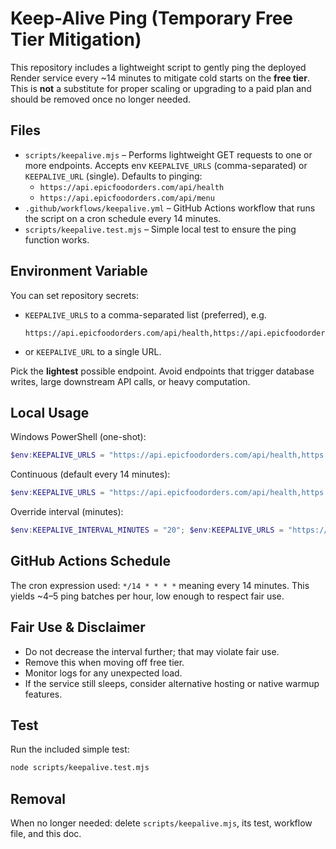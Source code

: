 # Keep-Alive Ping (Temporary Free Tier Mitigation)

This repository includes a lightweight script to gently ping the deployed Render service every ~14 minutes to mitigate cold starts on the **free tier**. This is **not** a substitute for proper scaling or upgrading to a paid plan and should be removed once no longer needed.

## Files

- `scripts/keepalive.mjs` – Performs lightweight GET requests to one or more endpoints. Accepts env `KEEPALIVE_URLS` (comma-separated) or `KEEPALIVE_URL` (single). Defaults to pinging:
	- `https://api.epicfoodorders.com/api/health`
	- `https://api.epicfoodorders.com/api/menu`
- `.github/workflows/keepalive.yml` – GitHub Actions workflow that runs the script on a cron schedule every 14 minutes.
- `scripts/keepalive.test.mjs` – Simple local test to ensure the ping function works.

## Environment Variable

You can set repository secrets:

- `KEEPALIVE_URLS` to a comma-separated list (preferred), e.g.
	```
	https://api.epicfoodorders.com/api/health,https://api.epicfoodorders.com/api/menu
	```
- or `KEEPALIVE_URL` to a single URL.

Pick the **lightest** possible endpoint. Avoid endpoints that trigger database writes, large downstream API calls, or heavy computation.

## Local Usage

Windows PowerShell (one-shot):
```powershell
$env:KEEPALIVE_URLS = "https://api.epicfoodorders.com/api/health,https://api.epicfoodorders.com/api/menu"; node scripts/keepalive.mjs --once
```
Continuous (default every 14 minutes):
```powershell
$env:KEEPALIVE_URLS = "https://api.epicfoodorders.com/api/health,https://api.epicfoodorders.com/api/menu"; node scripts/keepalive.mjs
```
Override interval (minutes):
```powershell
$env:KEEPALIVE_INTERVAL_MINUTES = "20"; $env:KEEPALIVE_URLS = "https://..."; node scripts/keepalive.mjs
```

## GitHub Actions Schedule
The cron expression used: `*/14 * * * *` meaning every 14 minutes. This yields ~4–5 ping batches per hour, low enough to respect fair use.

## Fair Use & Disclaimer
- Do not decrease the interval further; that may violate fair use.
- Remove this when moving off free tier.
- Monitor logs for any unexpected load.
- If the service still sleeps, consider alternative hosting or native warmup features.

## Test
Run the included simple test:
```bash
node scripts/keepalive.test.mjs
```

## Removal
When no longer needed: delete `scripts/keepalive.mjs`, its test, workflow file, and this doc.
